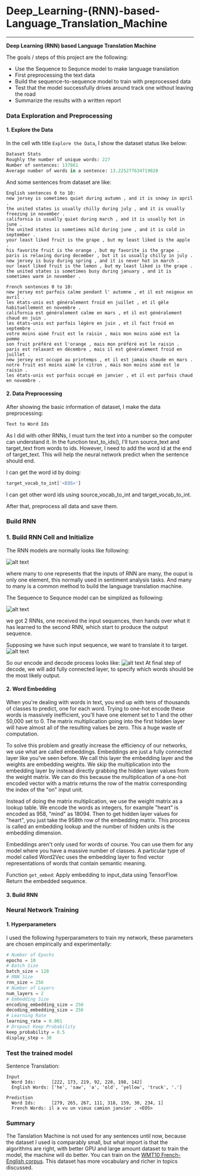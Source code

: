 # **Deep_Learning-(RNN)-based-Language_Translation_Machine** 

---

**Deep Learning (RNN) based Language Translation Machine**

The goals / steps of this project are the following:
* Use the Sequence to Sequnce model to make language translation
* First preprocessing the text data
* Build the sequence-to-sequence model to train with preprocessed data
* Test that the model successfully drives around track one without leaving the road
* Summarize the results with a written report


[//]: # (Image References)

[image1]: ./examples/RNN_models.jpg
[image2]: ./examples/S2S.jpg
[image3]: ./examples/words.jpg
[image4]: ./examples/S2S_2.jpg
[image5]: ./examples/decoder.jpg

### Data Exploration and Preprocessing

#### 1. Explore the Data

In the cell wth title `Explore the Data`, I show the dataset status like below:

```python
Dataset Stats
Roughly the number of unique words: 227
Number of sentences: 137861
Average number of words in a sentence: 13.225277634719028
```

And some sentences from dataset are like:

```
English sentences 0 to 10:
new jersey is sometimes quiet during autumn , and it is snowy in april .
the united states is usually chilly during july , and it is usually freezing in november .
california is usually quiet during march , and it is usually hot in june .
the united states is sometimes mild during june , and it is cold in september .
your least liked fruit is the grape , but my least liked is the apple .
his favorite fruit is the orange , but my favorite is the grape .
paris is relaxing during december , but it is usually chilly in july .
new jersey is busy during spring , and it is never hot in march .
our least liked fruit is the lemon , but my least liked is the grape .
the united states is sometimes busy during january , and it is sometimes warm in november .

French sentences 0 to 10:
new jersey est parfois calme pendant l' automne , et il est neigeux en avril .
les états-unis est généralement froid en juillet , et il gèle habituellement en novembre .
california est généralement calme en mars , et il est généralement chaud en juin .
les états-unis est parfois légère en juin , et il fait froid en septembre .
votre moins aimé fruit est le raisin , mais mon moins aimé est la pomme .
son fruit préféré est l'orange , mais mon préféré est le raisin .
paris est relaxant en décembre , mais il est généralement froid en juillet .
new jersey est occupé au printemps , et il est jamais chaude en mars .
notre fruit est moins aimé le citron , mais mon moins aimé est le raisin .
les états-unis est parfois occupé en janvier , et il est parfois chaud en novembre .

```

#### 2. Data Preprocessing

After showing the basic information of dataset, I make the data preprocessing:

```python 
Text to Word Ids
```

As I did with other RNNs, I must turn the text into a number so the computer can understand it. In the function text_to_ids(), I'll turn source_text and target_text from words to ids. However, I need to add the <EOS> word id at the end of target_text. This will help the neural network predict when the sentence should end.
  
I can get the <EOS> word id by doing:
  
```python 
target_vocab_to_int['<EOS>']
```

I can get other word ids using source_vocab_to_int and target_vocab_to_int.

After that, preprocess all data and save them.

### Build RNN

### 1. Build RNN Cell and Initialize

The RNN models are normally looks like following:

![alt text][image1]

where many to one represents that the inputs of RNN are many, the ouput is only one element, this normally used in sentiment analysis tasks. And many to many is a common method to build the language translation machine. 

The Sequence to Sequnce model can be simplized as following:

![alt text][image2]

we got 2 RNNs, one received the input sequences, then hands over what it has learned to the second RNN, which start to produce the output sequence. 

Supposing we have such input sequence, we want to translate it to target.
![alt text][image3]

So our encode and decode process looks like:
![alt text][image4]
At final step of decode, we will add fully connected layer, to specify which words should be the most likely output.


#### 2. Word Embedding
When you're dealing with words in text, you end up with tens of thousands of classes to predict, one for each word. Trying to one-hot encode these words is massively inefficient, you'll have one element set to 1 and the other 50,000 set to 0. The matrix multiplication going into the first hidden layer will have almost all of the resulting values be zero. This a huge waste of computation.



To solve this problem and greatly increase the efficiency of our networks, we use what are called embeddings. Embeddings are just a fully connected layer like you've seen before. We call this layer the embedding layer and the weights are embedding weights. We skip the multiplication into the embedding layer by instead directly grabbing the hidden layer values from the weight matrix. We can do this because the multiplication of a one-hot encoded vector with a matrix returns the row of the matrix corresponding the index of the "on" input unit.


Instead of doing the matrix multiplication, we use the weight matrix as a lookup table. We encode the words as integers, for example "heart" is encoded as 958, "mind" as 18094. Then to get hidden layer values for "heart", you just take the 958th row of the embedding matrix. This process is called an embedding lookup and the number of hidden units is the embedding dimension.


Embeddings aren't only used for words of course. You can use them for any model where you have a massive number of classes. A particular type of model called Word2Vec uses the embedding layer to find vector representations of words that contain semantic meaning.

Function `get_embed`: Apply embedding to input_data using TensorFlow. Return the embedded sequence. 

#### 3. Build RNN


### Neural Network Training

#### 1. Hyperparameters

I used the following hyperparameters to train my network, these parameters are chosen empirically and experimentally:

```python
# Number of Epochs
epochs = 10
# Batch Size
batch_size = 128
# RNN Size
rnn_size = 256
# Number of Layers
num_layers = 2
# Embedding Size
encoding_embedding_size = 256
decoding_embedding_size = 256
# Learning Rate
learning_rate = 0.001
# Dropout Keep Probability
keep_probability = 0.5
display_step = 30
```

### Test the trained model

Sentence Translation:

```
Input
  Word Ids:      [222, 173, 219, 92, 228, 198, 142]
  English Words: ['he', 'saw', 'a', 'old', 'yellow', 'truck', '.']

Prediction
  Word Ids:      [279, 265, 267, 111, 318, 159, 30, 234, 1]
  French Words: il a vu un vieux camion janvier . <EOS>
```




### Summary

The Tanslation Machine is not used for any sentences until now, because the dataset I used is comparably small, but what import is that the algorithms are right, with better GPU and large amount dataset to train the model, the machine will do better.
You can train on the [WMT10 French-English corpus](http://www.statmt.org/wmt10/training-giga-fren.tar).  This dataset has more vocabulary and richer in topics discussed.
